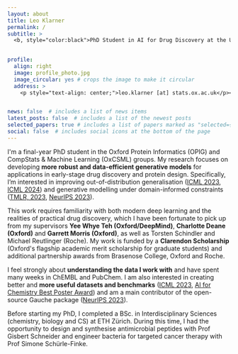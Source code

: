```yaml
---
layout: about
title: Leo Klarner
permalink: /
subtitle: >
  <b, style="color:black">PhD Student in AI for Drug Discovery at the University of Oxford</b> 
  

profile:
  align: right
  image: profile_photo.jpg
  image_circular: yes # crops the image to make it circular
  address: >
    <p style="text-align: center;">leo.klarner [at] stats.ox.ac.uk</p><br>


news: false  # includes a list of news items
latest_posts: false  # includes a list of the newest posts
selected_papers: true # includes a list of papers marked as "selected={true}"
social: false  # includes social icons at the bottom of the page
---
```



I'm a final-year PhD student in the Oxford Protein Informatics (OPIG) and CompStats & Machine Learning (OxCSML) groups. My research focuses on developing **more robust and data-efficient generative models** for applications in early-stage drug discovery and protein design. Specifically, I’m interested in improving out-of-distribution generalisation ([ICML 2023](https://proceedings.mlr.press/v202/klarner23a/klarner23a.pdf), [ICML 2024](https://arxiv.org/abs/2407.11942)) and generative modelling under domain-informed constraints ([TMLR, 2023](https://arxiv.org/abs/2304.05364), [NeurIPS 2023](https://arxiv.org/pdf/2307.05439.pdf)).

This work requires familiarity with both modern deep learning and the realities of practical drug discovery, which I have been fortunate to pick up from my supervisors **Yee Whye Teh (Oxford/DeepMind)**, **Charlotte Deane (Oxford)** and **Garrett Morris (Oxford)**, as well as Torsten Schindler and Michael Reutlinger (Roche). My work is funded by a **Clarendon Scholarship** (Oxford's flagship academic merit scholarship for graduate students) and additional partnership awards from Brasenose College, Oxford and Roche.

I feel strongly about **understanding the data I work with** and have spent many weeks in ChEMBL and PubChem. I am also interested in creating better and **more useful datasets and benchmarks** ([ICML 2023](https://proceedings.mlr.press/v202/klarner23a/klarner23a.pdf), [AI for Chemistry Best Poster Award](https://openreview.net/forum?id=Gc5oq8sr6A3&)) and am a main contributor of the open-source Gauche package ([NeurIPS 2023](https://arxiv.org/abs/2212.04450)).

Before starting my PhD, I completed a BSc. in Interdisciplinary Sciences (chemistry, biology and CS) at ETH Zürich. During this time, I had the opportunity to design and synthesise antimicrobial peptides with Prof Gisbert Schneider and engineer bacteria for targeted cancer therapy with Prof Simone Schürle-Finke.
